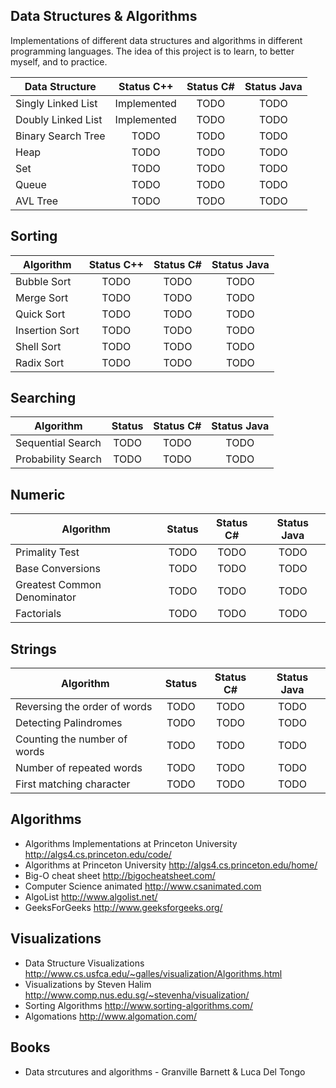 
## Data Structures & Algorithms

Implementations of different data structures and algorithms in different programming languages. The idea of this project is to learn, to better myself, and to practice.

| Data Structure                        | Status C++       | Status C#        | Status Java      |
| --------------------------------------|:----------------:|:----------------:|:----------------:|
| Singly Linked List                    | Implemented      | TODO             | TODO             |
| Doubly Linked List                    | Implemented      | TODO             | TODO             |
| Binary Search Tree                    | TODO             | TODO             | TODO             |
| Heap                                  | TODO             | TODO             | TODO             |
| Set                                   | TODO             | TODO             | TODO             |
| Queue                                 | TODO             | TODO             | TODO             |
| AVL Tree                              | TODO             | TODO             | TODO             |


## Sorting

| Algorithm                            | Status C++       | Status C#        | Status Java      |
| ------------------------------------ |:----------------:|:----------------:|:----------------:|
| Bubble Sort                          | TODO             | TODO             | TODO             |
| Merge Sort                           | TODO             | TODO             | TODO             |
| Quick Sort                           | TODO             | TODO             | TODO             |
| Insertion Sort                       | TODO             | TODO             | TODO             |
| Shell Sort                           | TODO             | TODO             | TODO             |
| Radix Sort                           | TODO             | TODO             | TODO             |

## Searching

| Algorithm                            | Status           | Status C#        | Status Java      |
| ------------------------------------ |:----------------:|:----------------:|:----------------:|
| Sequential Search                    | TODO             | TODO             | TODO             |
| Probability Search                   | TODO             | TODO             | TODO             |

## Numeric

| Algorithm                            | Status           | Status C#        | Status Java      |
| ------------------------------------ |:----------------:|:----------------:|:----------------:|
| Primality Test                       | TODO             | TODO             | TODO             |
| Base Conversions                     | TODO             | TODO             | TODO             |
| Greatest Common Denominator          | TODO             | TODO             | TODO             |
| Factorials                           | TODO             | TODO             | TODO             |

## Strings

| Algorithm                            | Status           | Status C#        | Status Java      |
| ------------------------------------ |:----------------:|:----------------:|:----------------:|
| Reversing the order of words         | TODO             | TODO             | TODO             |
| Detecting Palindromes                | TODO             | TODO             | TODO             |
| Counting the number of words         | TODO             | TODO             | TODO             |
| Number of repeated words             | TODO             | TODO             | TODO             |
| First matching character             | TODO             | TODO             | TODO             |


## Algorithms

* Algorithms Implementations at Princeton University http://algs4.cs.princeton.edu/code/
* Algorithms at Princeton University http://algs4.cs.princeton.edu/home/
* Big-O cheat sheet http://bigocheatsheet.com/
* Computer Science animated http://www.csanimated.com
* AlgoList http://www.algolist.net/
* GeeksForGeeks http://www.geeksforgeeks.org/

## Visualizations

* Data Structure Visualizations http://www.cs.usfca.edu/~galles/visualization/Algorithms.html
* Visualizations by Steven Halim http://www.comp.nus.edu.sg/~stevenha/visualization/
* Sorting Algorithms http://www.sorting-algorithms.com/
* Algomations http://www.algomation.com/

## Books

* Data strcutures and algorithms - Granville Barnett & Luca Del Tongo
